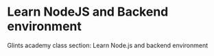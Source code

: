 # Learn NodeJS and Backend environment
Glints academy class section: Learn Node.js and backend environment
